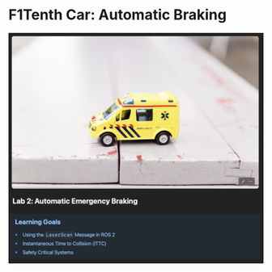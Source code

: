 # F1Tenth Car: Automatic Braking 

[![AEB](img/F1TenthBraking.png)](https://gsathish.craft.me/fbbVKR9waqscQa)